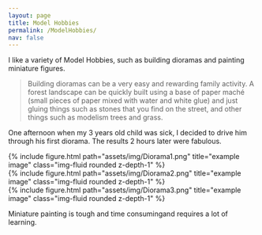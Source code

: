 ```yaml
---
layout: page
title: Model Hobbies
permalink: /ModelHobbies/
nav: false
---
```



I like a variety of Model Hobbies, such as building dioramas and painting miniature figures. 

> Building dioramas can be a very easy and rewarding family activity. A forest landscape can be quickly built using a base of paper maché  (small pieces of paper mixed with water and white glue) and just gluing things such as stones that you find on the street, and other things such as modelism trees and grass. 

One afternoon when my 3 years old child was sick, I decided to drive him through his first diorama. The results 2 hours later were fabulous. 


<div class="row">
    <div class="col-sm mt-3 mt-md-0">
        {% include figure.html path="assets/img/Diorama1.png" title="example image" class="img-fluid rounded z-depth-1" %}
    </div>
    <div class="col-sm mt-3 mt-md-0">
        {% include figure.html path="assets/img/Diorama2.png" title="example image" class="img-fluid rounded z-depth-1" %}
    </div>
</div>

<div class="col-sm mt-3 mt-md-0">
        {% include figure.html path="assets/img/Diorama3.png" title="example image" class="img-fluid rounded z-depth-1" %}
</div>


Miniature painting is tough and time consumingand requires a lot of learning. 